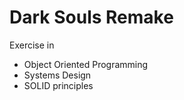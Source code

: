 # Dark Souls Remake

Exercise in 
- Object Oriented Programming
- Systems Design
- SOLID principles
